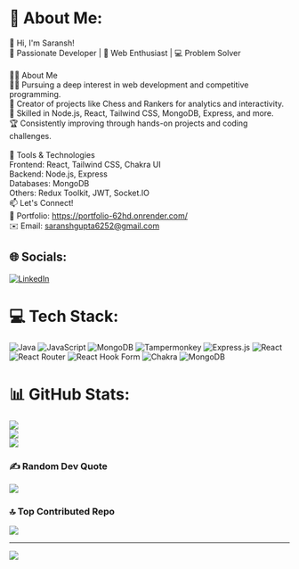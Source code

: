 # 💫 About Me:
👋 Hi, I'm Saransh!<br>🎯 Passionate Developer | 🌟 Web Enthusiast | 💻 Problem Solver<br><br>👨‍💻 About Me<br>🧑‍🎓 Pursuing a deep interest in web development and competitive programming.<br>🚀 Creator of projects like Chess and Rankers for analytics and interactivity.<br>🔧 Skilled in Node.js, React, Tailwind CSS, MongoDB, Express, and more.<br>🏆 Consistently improving through hands-on projects and coding challenges.<br><br>🔧 Tools & Technologies<br>Frontend: React, Tailwind CSS, Chakra UI<br>Backend: Node.js, Express<br>Databases: MongoDB<br>Others: Redux Toolkit, JWT, Socket.IO<br>📫 Let's Connect!<br>💼 Portfolio: https://portfolio-62hd.onrender.com/<br>✉️ Email: saranshgupta6252@gmail.com<br>


## 🌐 Socials:
[![LinkedIn](https://img.shields.io/badge/LinkedIn-%230077B5.svg?logo=linkedin&logoColor=white)](https://linkedin.com/in/https://www.linkedin.com/in/saransh-gupta-5aa509250/) 

# 💻 Tech Stack:
![Java](https://img.shields.io/badge/java-%23ED8B00.svg?style=for-the-badge&logo=openjdk&logoColor=white) ![JavaScript](https://img.shields.io/badge/javascript-%23323330.svg?style=for-the-badge&logo=javascript&logoColor=%23F7DF1E) ![MongoDB](https://img.shields.io/badge/MongoDB-%234ea94b.svg?style=for-the-badge&logo=mongodb&logoColor=white) ![Tampermonkey](https://img.shields.io/badge/tampermonkey-%2300485B.svg?style=for-the-badge&logo=tampermonkey&logoColor=white) ![Express.js](https://img.shields.io/badge/express.js-%23404d59.svg?style=for-the-badge&logo=express&logoColor=%2361DAFB) ![React](https://img.shields.io/badge/react-%2320232a.svg?style=for-the-badge&logo=react&logoColor=%2361DAFB) ![React Router](https://img.shields.io/badge/React_Router-CA4245?style=for-the-badge&logo=react-router&logoColor=white) ![React Hook Form](https://img.shields.io/badge/React%20Hook%20Form-%23EC5990.svg?style=for-the-badge&logo=reacthookform&logoColor=white) ![Chakra](https://img.shields.io/badge/chakra-%234ED1C5.svg?style=for-the-badge&logo=chakraui&logoColor=white) ![MongoDB](https://img.shields.io/badge/MongoDB-%234ea94b.svg?style=for-the-badge&logo=mongodb&logoColor=white)
# 📊 GitHub Stats:
![](https://github-readme-stats.vercel.app/api?username=sarans-h&theme=transparent&hide_border=false&include_all_commits=true&count_private=true)<br/>
![](https://github-readme-streak-stats.herokuapp.com/?user=sarans-h&theme=transparent&hide_border=false)<br/>
![](https://github-readme-stats.vercel.app/api/top-langs/?username=sarans-h&theme=transparent&hide_border=false&include_all_commits=true&count_private=true&layout=compact)

### ✍️ Random Dev Quote
![](https://quotes-github-readme.vercel.app/api?type=vetical&theme=radical)

### 🔝 Top Contributed Repo
![](https://github-contributor-stats.vercel.app/api?username=sarans-h&limit=5&theme=transparent&combine_all_yearly_contributions=true)

---
[![](https://visitcount.itsvg.in/api?id=sarans-h&icon=0&color=1)](https://visitcount.itsvg.in)

<!-- Proudly created with GPRM ( https://gprm.itsvg.in ) -->
